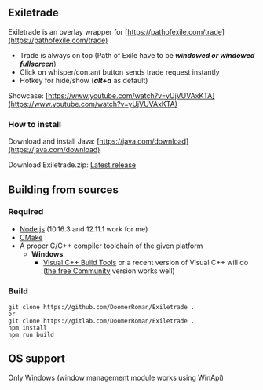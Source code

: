 ## Exiletrade
Exiletrade is an overlay wrapper for [https://pathofexile.com/trade](https://pathofexile.com/trade)
- Trade is always on top (Path of Exile have to be ***windowed or windowed fullscreen***)
- Click on whisper/contant button sends trade request instantly
- Hotkey for hide/show (***alt+a*** as default)

Showcase: [https://www.youtube.com/watch?v=yUjVUVAxKTA](https://www.youtube.com/watch?v=yUjVUVAxKTA)

### How to install
Download and install Java: [https://java.com/download](https://java.com/download)

Download Exiletrade.zip: [Latest release](https://github.com/DoomerRoman/Exiletrade/releases)

## Building from sources
### Required
- [Node.js](https://nodejs.org/) (10.16.3 and 12.11.1 work for me)
- [CMake](https://www.cmake.org/download/)
- A proper C/C++ compiler toolchain of the given platform
    - **Windows**:
        - [Visual C++ Build Tools](https://visualstudio.microsoft.com/visual-cpp-build-tools/)
        or a recent version of Visual C++ will do ([the free Community](https://www.visualstudio.com/products/visual-studio-community-vs) version works well)
		
### Build
	git clone https://github.com/DoomerRoman/Exiletrade .
	or
    git clone https://gitlab.com/DoomerRoman/Exiletrade .
    npm install
    npm run build

## OS support
Only Windows (window management module works using WinApi)

